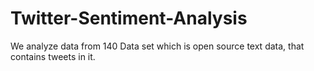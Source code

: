 # Twitter-Sentiment-Analysis
We analyze data from 140 Data set which is open source text data, that contains tweets in it.
